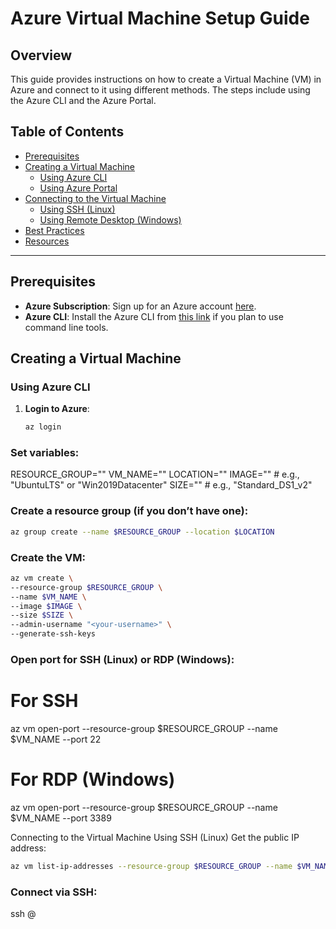 # Azure Virtual Machine Setup Guide

## Overview
This guide provides instructions on how to create a Virtual Machine (VM) in Azure and connect to it using different methods. The steps include using the Azure CLI and the Azure Portal.

## Table of Contents
- [Prerequisites](#prerequisites)
- [Creating a Virtual Machine](#creating-a-virtual-machine)
    - [Using Azure CLI](#using-azure-cli)
    - [Using Azure Portal](#using-azure-portal)
- [Connecting to the Virtual Machine](#connecting-to-the-virtual-machine)
    - [Using SSH (Linux)](#using-ssh-linux)
    - [Using Remote Desktop (Windows)](#using-remote-desktop-windows)
- [Best Practices](#best-practices)
- [Resources](#resources)

---

## Prerequisites
- **Azure Subscription**: Sign up for an Azure account [here](https://azure.microsoft.com/free/).
- **Azure CLI**: Install the Azure CLI from [this link](https://docs.microsoft.com/cli/azure/install-azure-cli) if you plan to use command line tools.

## Creating a Virtual Machine

### Using Azure CLI
1. **Login to Azure**:
   ```bash
   az login


### Set variables:
RESOURCE_GROUP="<your-resource-group>"
VM_NAME="<your-vm-name>"
LOCATION="<your-location>"
IMAGE="<your-image>" # e.g., "UbuntuLTS" or "Win2019Datacenter"
SIZE="<your-vm-size>" # e.g., "Standard_DS1_v2"

### Create a resource group (if you don’t have one):
```bash
az group create --name $RESOURCE_GROUP --location $LOCATION
```
### Create the VM:

```bash
az vm create \
--resource-group $RESOURCE_GROUP \
--name $VM_NAME \
--image $IMAGE \
--size $SIZE \
--admin-username "<your-username>" \
--generate-ssh-keys
```

### Open port for SSH (Linux) or RDP (Windows):
# For SSH
az vm open-port --resource-group $RESOURCE_GROUP --name $VM_NAME --port 22

# For RDP (Windows)
az vm open-port --resource-group $RESOURCE_GROUP --name $VM_NAME --port 3389



Connecting to the Virtual Machine
Using SSH (Linux)
Get the public IP address:

```bash
az vm list-ip-addresses --resource-group $RESOURCE_GROUP --name $VM_NAME --query "[].virtualMachine.network.publicIpAddresses[0].ipAddress" -o tsv
```
### Connect via SSH:
ssh <your-username>@<public-ip-address>
